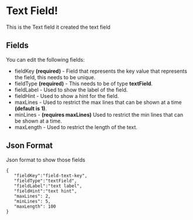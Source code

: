 # Text Field!

This is the Text field it created the text field

## Fields

You can edit the following fields:

 - fieldKey **(required)** - Field that represents the key value that represents the field, this needs to be unique.
 - fieldType **(required)** - This needs to be of type **textField**.
 - fieldLabel - Used to show the label of the field.
 - fieldHint - Used to show a hint for the field.
 - maxLines - Used to restrict the max lines that can be shown at a time **(default is 1)**.
 - minLines - **(requires maxLines)** Used to restrict the min lines that can be shown at a time.
 - maxLength - Used to restrict the length of the text.

## Json Format

Json format to show those fields

    {
       "fieldKey":"field-text-key",
       "fieldType":"textField",
       "fieldLabel":"text label",
       "fieldHint":"text hint",
       "maxLines": 2,
       "minLines": 5,
       "maxLength": 100
    }
